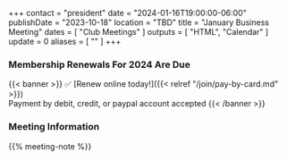 +++
contact = "president"
date = "2024-01-16T19:00:00-06:00"
publishDate = "2023-10-18"
location = "TBD"
title = "January Business Meeting"
dates = [ "Club Meetings" ]
outputs = [ "HTML", "Calendar" ]
update = 0
aliases = [ "" ]
+++
### Membership Renewals For 2024 Are Due

{{< banner >}}
:white_check_mark: [Renew online today!]({{< relref "/join/pay-by-card.md" >}})
<br>
Payment by debit, credit, or paypal account accepted
{{< /banner >}}

### Meeting Information

{{% meeting-note %}}
